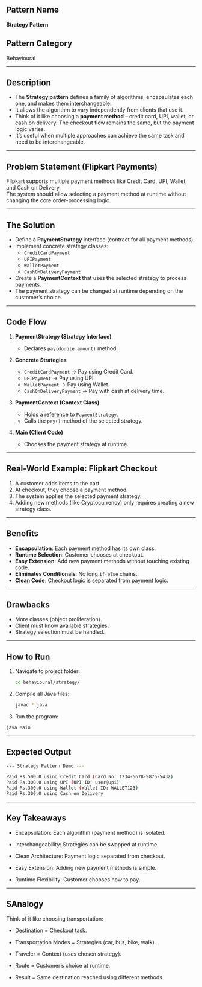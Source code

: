 ## Pattern Name
**Strategy Pattern**

## Pattern Category
Behavioural

---

## Description
- The **Strategy pattern** defines a family of algorithms, encapsulates each one, and makes them interchangeable.  
- It allows the algorithm to vary independently from clients that use it.  
- Think of it like choosing a **payment method** – credit card, UPI, wallet, or cash on delivery. The checkout flow remains the same, but the payment logic varies.  
- It’s useful when multiple approaches can achieve the same task and need to be interchangeable.  

---

## Problem Statement (Flipkart Payments)
Flipkart supports multiple payment methods like Credit Card, UPI, Wallet, and Cash on Delivery.  
The system should allow selecting a payment method at runtime without changing the core order-processing logic.

---

## The Solution
- Define a **PaymentStrategy** interface (contract for all payment methods).  
- Implement concrete strategy classes:  
  - `CreditCardPayment`  
  - `UPIPayment`  
  - `WalletPayment`  
  - `CashOnDeliveryPayment`  
- Create a **PaymentContext** that uses the selected strategy to process payments.  
- The payment strategy can be changed at runtime depending on the customer’s choice.  

---

## Code Flow

1. **PaymentStrategy (Strategy Interface)**  
   - Declares `pay(double amount)` method.  

2. **Concrete Strategies**  
   - `CreditCardPayment` → Pay using Credit Card.  
   - `UPIPayment` → Pay using UPI.  
   - `WalletPayment` → Pay using Wallet.  
   - `CashOnDeliveryPayment` → Pay with cash at delivery time.  

3. **PaymentContext (Context Class)**  
   - Holds a reference to `PaymentStrategy`.  
   - Calls the `pay()` method of the selected strategy.  

4. **Main (Client Code)**  
   - Chooses the payment strategy at runtime.  

---

## Real-World Example: Flipkart Checkout
1. A customer adds items to the cart.  
2. At checkout, they choose a payment method.  
3. The system applies the selected payment strategy.  
4. Adding new methods (like Cryptocurrency) only requires creating a new strategy class.  

---

## Benefits
- **Encapsulation**: Each payment method has its own class.  
- **Runtime Selection**: Customer chooses at checkout.  
- **Easy Extension**: Add new payment methods without touching existing code.  
- **Eliminates Conditionals**: No long `if-else` chains.  
- **Clean Code**: Checkout logic is separated from payment logic.  

---

## Drawbacks
- More classes (object proliferation).  
- Client must know available strategies.  
- Strategy selection must be handled.  

---

## How to Run

1. Navigate to project folder:
   ```bash
   cd behavioural/strategy/
   ```

2. Compile all Java files:
   ```bash
   javac *.java
   ```

3. Run the program:
  ```bash
  java Main
  ```
---

## Expected Output

```sh
--- Strategy Pattern Demo ---

Paid Rs.500.0 using Credit Card (Card No: 1234-5678-9876-5432)
Paid Rs.300.0 using UPI (UPI ID: user@upi)
Paid Rs.300.0 using Wallet (Wallet ID: WALLET123)
Paid Rs.300.0 using Cash on Delivery
```
---

## Key Takeaways

- Encapsulation: Each algorithm (payment method) is isolated.

- Interchangeability: Strategies can be swapped at runtime.

- Clean Architecture: Payment logic separated from checkout.

- Easy Extension: Adding new payment methods is simple.

- Runtime Flexibility: Customer chooses how to pay.

---

## SAnalogy

Think of it like choosing transportation:

- Destination = Checkout task.

- Transportation Modes = Strategies (car, bus, bike, walk).

- Traveler = Context (uses chosen strategy).

- Route = Customer’s choice at runtime.

- Result = Same destination reached using different methods.

